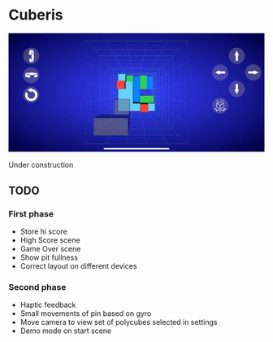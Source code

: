# Cuberis

![screenshot](gfx/screenshot.gif)

Under construction

## TODO

### First phase

* Store hi score
* High Score scene
* Game Over scene
* Show pit fullness
* Correct layout on different devices

### Second phase

* Haptic feedback
* Small movements of pin based on gyro
* Move camera to view set of polycubes selected in settings
* Demo mode on start scene
